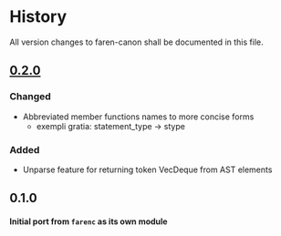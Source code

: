 # History

All version changes to faren-canon shall be documented in this file.

## [0.2.0]

### Changed

- Abbreviated member functions names to more concise forms
  - exempli gratia: statement_type -> stype

### Added

- Unparse feature for returning token VecDeque from AST elements

## 0.1.0

#### Initial port from `farenc` as its own module

[0.2.0]: https://codeberg.org/knettia/faren-canon/compare/v0.2.0...master
